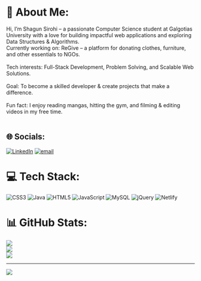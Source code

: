 # 💫 About Me:
Hi, I’m Shagun Sirohi – a passionate Computer Science student at Galgotias University with a love for building impactful web applications and exploring Data Structures & Algorithms.<br>Currently working on: ReGive – a platform for donating clothes, furniture, and other essentials to NGOs.<br><br>Tech interests: Full-Stack Development, Problem Solving, and Scalable Web Solutions.<br><br>Goal: To become a skilled developer & create projects that make a difference.<br><br>Fun fact: I enjoy reading mangas, hitting the gym, and filming & editing videos in my free time.<br><br>


## 🌐 Socials:
[![LinkedIn](https://img.shields.io/badge/LinkedIn-%230077B5.svg?logo=linkedin&logoColor=white)](https://linkedin.com/in/https://www.linkedin.com/in/shagun-sirohi-b78b09256) [![email](https://img.shields.io/badge/Email-D14836?logo=gmail&logoColor=white)](mailto:shagunsirohi14@gmail.com) 

# 💻 Tech Stack:
![CSS3](https://img.shields.io/badge/css3-%231572B6.svg?style=plastic&logo=css3&logoColor=white) ![Java](https://img.shields.io/badge/java-%23ED8B00.svg?style=plastic&logo=openjdk&logoColor=white) ![HTML5](https://img.shields.io/badge/html5-%23E34F26.svg?style=plastic&logo=html5&logoColor=white) ![JavaScript](https://img.shields.io/badge/javascript-%23323330.svg?style=plastic&logo=javascript&logoColor=%23F7DF1E) ![MySQL](https://img.shields.io/badge/mysql-4479A1.svg?style=plastic&logo=mysql&logoColor=white) ![jQuery](https://img.shields.io/badge/jquery-%230769AD.svg?style=plastic&logo=jquery&logoColor=white) ![Netlify](https://img.shields.io/badge/netlify-%23000000.svg?style=plastic&logo=netlify&logoColor=#00C7B7)
# 📊 GitHub Stats:
![](https://github-readme-stats.vercel.app/api?username=imshagunnn&theme=dark&hide_border=false&include_all_commits=true&count_private=true)<br/>
![](https://nirzak-streak-stats.vercel.app/?user=imshagunnn&theme=dark&hide_border=false)<br/>
![](https://github-readme-stats.vercel.app/api/top-langs/?username=imshagunnn&theme=dark&hide_border=false&include_all_commits=true&count_private=true&layout=compact)

---
[![](https://visitcount.itsvg.in/api?id=imshagunnn&icon=0&color=1)](https://visitcount.itsvg.in)

<!-- Proudly created with GPRM ( https://gprm.itsvg.in ) -->